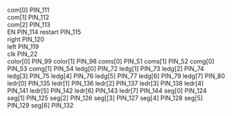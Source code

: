 com[0] PIN_111    
com[1] PIN_112   
com[2] PIN_113  
EN PIN_114
restart PIN_115  
right PIN_120  
left PIN_119  
clk PIN_22  
color[0] PIN_99
color[1] PIN_98
coms[0] PIN_51
coms[1]  PIN_52
comg[0] PIN_53
comg[1] PIN_54
ledg[0] PIN_72
ledg[1] PIN_73
ledg[2] PIN_74
ledg[3] PIN_75
ledg[4] PIN_76
ledg[5] PIN_77
ledg[6] PIN_79
ledg[7] PIN_80
ledr[0] PIN_135
ledr[1] PIN_136
ledr[2] PIN_137
ledr[3] PIN_138
ledr[4] PIN_141
ledr[5] PIN_142
ledr[6] PIN_143
ledr[7] PIN_144
seg[0] PIN_124
seg[1] PIN_125
seg[2] PIN_126
seg[[3] PIN_127
seg[4] PIN_128
seg[5] PIN_129
seg[6] PIN_132

